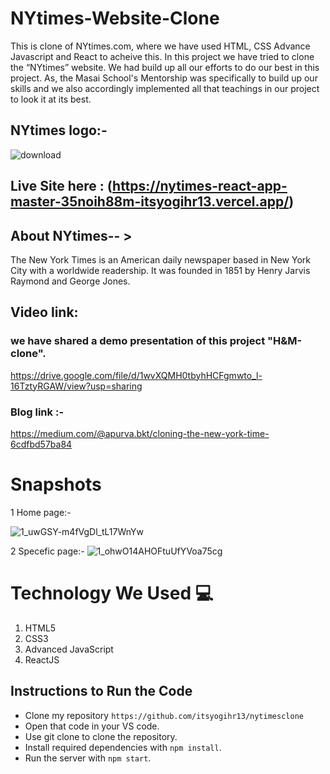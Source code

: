# NYtimes-Website-Clone
This is clone of NYtimes.com, where we have used HTML, CSS Advance Javascript and React to acheive this.
In this project we have tried to clone the “NYtimes” website. We had build up all our efforts to do our best in this project. As, the Masai School's Mentorship  was specifically to build up our skills and we also accordingly implemented all that teachings in our project to look it at its best.

 ## NYtimes logo:- 
![download](https://user-images.githubusercontent.com/95956384/161389858-2f5363a0-56cd-49d5-8294-b3189dd83324.png)



## Live Site here : (https://nytimes-react-app-master-35noih88m-itsyogihr13.vercel.app/)

## About NYtimes-- >
The New York Times is an American daily newspaper based in New York City with a worldwide readership. It was founded in 1851 by Henry Jarvis Raymond and George Jones.
 
## Video link:
 ### we have shared a demo presentation of this project "H&M-clone".
 https://drive.google.com/file/d/1wvXQMH0tbyhHCFgmwto_l-16TztyRGAW/view?usp=sharing
 
### Blog link :- 
https://medium.com/@apurva.bkt/cloning-the-new-york-time-6cdfbd57ba84

 
# Snapshots


1 Home page:-


![1_uwGSY-m4fVgDl_tL17WnYw](https://user-images.githubusercontent.com/95956384/161423842-254fa70e-a823-49fc-8e59-57ec6136e242.png)



2 Specefic page:-
![1_ohwO14AHOFtuUfYVoa75cg](https://user-images.githubusercontent.com/95956384/161423850-bc7b0a76-7c34-4511-87b6-148de02de32b.png)



# Technology We Used :computer: 
1. HTML5
2. CSS3
3. Advanced JavaScript
4. ReactJS
<!-- 
## Features
1. You will be able to create your account using login and signup option.

2. You can choose a product which you want to buy and add to cart section.

3. One can Sort and Filter the product according to the prices and categories of different products.

4. User can also select and remove items from cart section and make payment through card.

5. All the data is stored in the localStorage of the User.  -->

## Instructions to Run the Code 

- Clone my repository `https://github.com/itsyogihr13/nytimesclone`
- Open that code in your VS code.
- Use git clone to clone the repository.
- Install required dependencies with `npm install`.
- Run the server with `npm start`.

